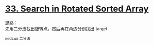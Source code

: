 # [33. Search in Rotated Sorted Array](https://leetcode.com/problems/search-in-rotated-sorted-array/)

思路：  
先用二分法找出旋转点，然后再在两边分别找出 target  

`medium` `二分法`